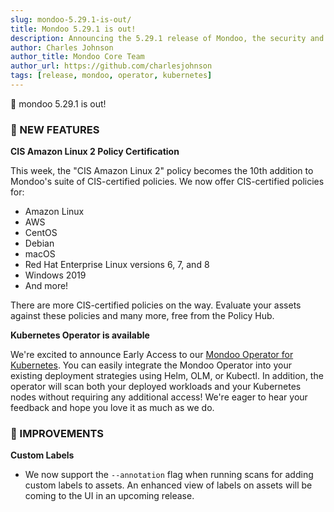 ```yaml
---
slug: mondoo-5.29.1-is-out/
title: Mondoo 5.29.1 is out!
description: Announcing the 5.29.1 release of Mondoo, the security and compliance platform that prioritizes risks that matter most in your infrastructure.
author: Charles Johnson
author_title: Mondoo Core Team
author_url: https://github.com/charlesjohnson
tags: [release, mondoo, operator, kubernetes]
---
```


🥳 mondoo 5.29.1 is out!

### 🎉 NEW FEATURES

**CIS Amazon Linux 2 Policy Certification**

This week, the "CIS Amazon Linux 2" policy becomes the 10th addition to Mondoo's suite of CIS-certified policies. We now offer CIS-certified policies for:

- Amazon Linux
- AWS
- CentOS
- Debian
- macOS
- Red Hat Enterprise Linux versions 6, 7, and 8
- Windows 2019
- And more!

There are more CIS-certified policies on the way. Evaluate your assets against these policies and many more, free from the Policy Hub.

**Kubernetes Operator is available**

We're excited to announce Early Access to our [Mondoo Operator for Kubernetes](https://github.com/mondoohq/mondoo-operator). You can easily integrate the Mondoo Operator into your existing deployment strategies using Helm, OLM, or Kubectl. In addition, the operator will scan both your deployed workloads and your Kubernetes nodes without requiring any additional access! We're eager to hear your feedback and hope you love it as much as we do.

### 🧹 IMPROVEMENTS

**Custom Labels**

- We now support the `--annotation` flag when running scans for adding custom labels to assets.
  An enhanced view of labels on assets will be coming to the UI in an upcoming release.

